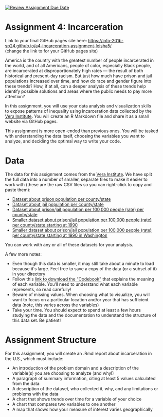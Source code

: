 [![Review Assignment Due Date](https://classroom.github.com/assets/deadline-readme-button-24ddc0f5d75046c5622901739e7c5dd533143b0c8e959d652212380cedb1ea36.svg)](https://classroom.github.com/a/A21hL4nA)
# Assignment 4: Incarceration

Link to your final GitHub pages site here: https://info-201b-sp24.github.io/a4-incarceration-assignment-leisha5/  
(change the link to for your GitHub pages site)

America is the country with the greatest number of people incarcerated in the world, and of all Americans, people of color, especially Black people, are incarcerated at disproportionately high rates — the result of both historical and present-day racism. But just how much have prison and jail populations increased over time, and how do race and gender figure into these trends? How, if at all, can a deeper analysis of these trends help identify possible solutions and areas where the public needs to pay more attention?

In this assignment, you will use your data analysis and visualization skills to expose patterns of inequality using incarceration data collected by the [Vera Institute](https://github.com/vera-institute/incarceration-trends). You will create an R Markdown file and share it as a small website via GitHub pages.

This assignment is more open-ended than previous ones. You will be tasked with understanding the data itself, choosing the variables you want to analyze, and deciding the optimal way to write your code. 

# Data

The data for this assignment comes from the [Vera Institute](https://github.com/vera-institute/incarceration-trends). We have split the full data into a number of smaller, separate files to make it easier to work with (these are the raw CSV files so you can right-click to copy and paste them):
- [Dataset about prison population per county/state](https://github.com/melaniewalsh/Neat-Datasets/blob/main/us-prison-pop.csv?raw=true)
- [Dataset about jail population per county/state](https://github.com/melaniewalsh/Neat-Datasets/blob/main/us-jail-pop.csv?raw=true)
- [Dataset about prison/jail population per 100,000 people (rate) per county/state](https://github.com/melaniewalsh/Neat-Datasets/blob/main/us-prison-jail-rates.csv?raw=true)
- [Smaller dataset about prison/jail population per 100,000 people (rate) per county/state starting at 1990](https://github.com/melaniewalsh/Neat-Datasets/blob/main/us-prison-jail-rates-1990.csv?raw=true)
- [Smaller dataset about prison/jail population per 100,000 people (rate) per county/state starting at 1990 in Washington](https://github.com/melaniewalsh/Neat-Datasets/raw/main/us-prison-jail-rates-1990-WA.csv)

You can work with any or all of these datasets for your analysis.

A few more notes:
- Even though this data is smaller, it may still take about a minute to load because it's large. Feel free to save a copy of the data (or a subset of it) in your directory
- Follow this [link to download the "Codebook"](https://github.com/vera-institute/incarceration-trends/blob/master/incarceration_trends-Codebook.pdf) that explains the meaning of each variable. You'll need to understand what each variable represents, so read carefully!
- Beware of missing values. When choosing what to visualize, you will want to focus on a particular location and/or year that has sufficient data (note, this varies across the variables)
- Take your time. You should expect to spend at least a few hours studying the data and the documentation to understand the structure of this data set. Be patient!

# Assignment Structure

For this assignment, you will create an .Rmd report about incarceration in the U.S., which must include:

- An introduction of the problem domain and a description of the variable(s) you are choosing to analyze (and why!)
- A paragraph of summary information, citing at least 5 values calculated from the data
- A description of the dataset, who collected it, why, and any limitations or problems with the data
- A chart that shows trends over time for a variable of your choice
- A chart that compares two variables to one another
- A map that shows how your measure of interest varies geographically
